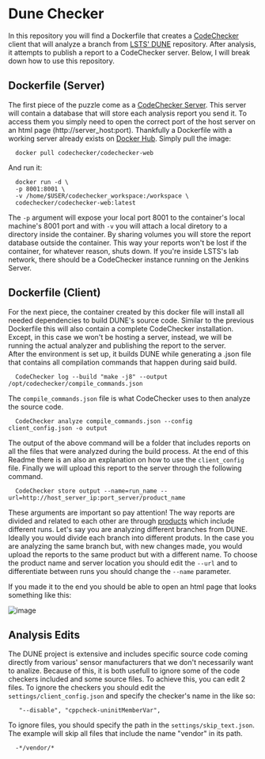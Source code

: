 # Dune Checker

  In this repository you will find a Dockerfile that creates a [CodeChecker](https://github.com/Ericsson/codechecker/tree/master) client that will analyze a branch from [LSTS' DUNE](https://github.com/LSTS/dune) repository. After analysis, it attempts to publish a report to a CodeChecker server. 
Below, I will break down how to use this repository.

## Dockerfile (Server)

The first piece of the puzzle come as a [CodeChecker Server](https://github.com/Ericsson/codechecker/blob/master/docs/web/user_guide.md#server). This server will contain a database that will store each analysis report you send it.
To access them you simply need to open the correct port of the host server on an html page (http://server_host:port). Thankfully a Dockerfile with a working server already exists on [Docker Hub](https://hub.docker.com/r/codechecker/codechecker-web). Simply pull the image:
```
  docker pull codechecker/codechecker-web
```
And run it:
```
  docker run -d \
  -p 8001:8001 \
  -v /home/$USER/codechecker_workspace:/workspace \
  codechecker/codechecker-web:latest
```
The `-p` argument will expose your local port 8001 to the container's local machine's 8001 port and with `-v` you will attach a local diretory to a directory inside the container. By sharing volumes you will store the report database outside the container. This way your reports won't be lost if the container, for whatever reason, shuts down. 
If you're inside LSTS's lab network, there should be a CodeChecker instance running on the Jenkins Server.

## Dockerfile (Client)

For the next piece, the container created by this docker file will install all needed dependencies to build DUNE's source code. Similar to the previous Dockerfile this will also contain a complete CodeChecker installation. Except, in this case we won't be hosting a server, instead, we will be running the actual analyzer and publishing the report to the server.  
After the environment is set up, it builds DUNE while generating a .json file that contains all compilation commands that happen during said build.

```
  CodeChecker log --build "make -j8" --output /opt/codechecker/compile_commands.json
```
The `compile_commands.json` file is what CodeChecker uses to then analyze the source code. 
```
  CodeChecker analyze compile_commands.json --config client_config.json -o output
```

The output of the above command will be a folder that includes reports on all the files that were analyzed during the build process. 
At the end of this Readme there is an also an explanation on how to use the `client_config` file. 
Finally we will upload this report to the server through the following command.

```
  CodeChecker store output --name=run_name --url=http://host_server_ip:port_server/product_name
```
These arguments are important so pay attention! The way reports are divided and related to each other are through [products](https://codechecker.readthedocs.io/en/latest/web/products/) which include different runs. Let's say you are analyzing different branches from DUNE. Ideally you would divide each branch into different produts. In the case you are analyzing the same branch but, with new changes made, you would upload the reports to the same product but with a different name. 
To choose the product name and server location you should edit the `--url` and to differentiate between runs you should change the `--name` parameter.  

If you made it to the end you should be able to open an html page that looks something like this: 

![image](https://github.com/user-attachments/assets/d2042da0-eb85-4260-bc3a-d6ebf0b63b86)

## Analysis Edits 

The DUNE project is extensive and includes specific source code coming directly from various' sensor manufacturers that we don't necessarily want to analize. Because of this, it is both usefull to ignore some of the code checkers included and some source files. 
To achieve this, you can edit 2 files. 
To ignore the checkers you should edit the `settings/client_config.json` and specify the checker's name in the like so:

```
   "--disable", "cppcheck-uninitMemberVar",
```
To ignore files, you should specify the path in the `settings/skip_text.json`. The example will skip all files that include the name "vendor" in its path. 

```
  -*/vendor/*
```



